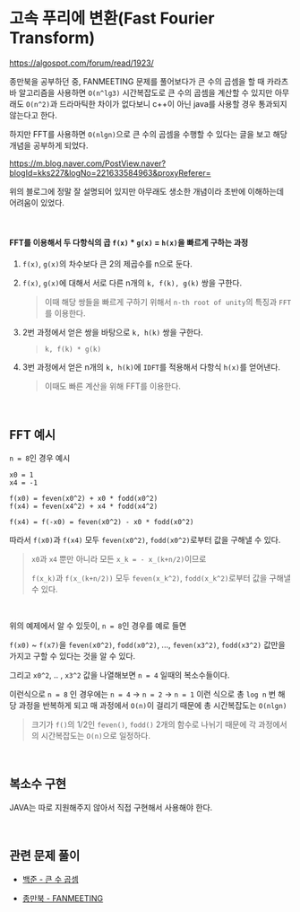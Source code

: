 # 고속 푸리에 변환(Fast Fourier Transform)

https://algospot.com/forum/read/1923/

종만북을 공부하던 중, FANMEETING 문제를 풀어보다가 큰 수의 곱셈을 할 때 카라츠바 알고리즘을 사용하면 `O(n^lg3)` 시간복잡도로 큰 수의 곱셈을 계산할 수 있지만 아무래도 `O(n^2)`과 드라마틱한 차이가 없다보니 c++이 아닌 java를 사용할 경우 통과되지 않는다고 한다.

하지만 FFT를 사용하면 `O(nlgn)`으로 큰 수의 곱셈을 수행할 수 있다는 글을 보고 해당 개념을 공부하게 되었다.

https://m.blog.naver.com/PostView.naver?blogId=kks227&logNo=221633584963&proxyReferer=

위의 블로그에 정말 잘 설명되어 있지만 아무래도 생소한 개념이라 초반에 이해하는데 어려움이 있었다.

<br>

#### FFT를 이용해서 두 다항식의 곱 `f(x)` * `g(x)` = `h(x)`을 빠르게 구하는 과정

1. `f(x)`, `g(x)`의 차수보다 큰 2의 제곱수를 n으로 둔다.

2. `f(x)`, `g(x)`에 대해서 서로 다른 n개의 `k, f(k), g(k)` 쌍을 구한다.

    > 이때 해당 쌍들을 빠르게 구하기 위해서 `n-th root of unity`의 특징과 `FFT`를 이용한다.

3. 2번 과정에서 얻은 쌍을 바탕으로 `k, h(k)` 쌍을 구한다.

    > `k, f(k) * g(k)`

2. 3번 과정에서 얻은 n개의 `k, h(k)`에 `IDFT`를 적용해서 다항식 `h(x)`를 얻어낸다.

    > 이때도 빠른 계산을 위해 FFT를 이용한다.

<br>

## FFT 예시

`n = 8`인 경우 예시

```
x0 = 1
x4 = -1

f(x0) = feven(x0^2) + x0 * fodd(x0^2)
f(x4) = feven(x4^2) + x4 * fodd(x4^2)
```

```
f(x4) = f(-x0) = feven(x0^2) - x0 * fodd(x0^2)
```

따라서 `f(x0)`과 `f(x4)` 모두 `feven(x0^2)`, `fodd(x0^2)`로부터 값을 구해낼 수 있다.

> `x0`과 `x4` 뿐만 아니라 모든 `x_k = - x_(k+n/2)`이므로
>
> `f(x_k)`과 `f(x_(k+n/2))` 모두 `feven(x_k^2)`, `fodd(x_k^2)`로부터 값을 구해낼 수 있다.

<br>

위의 예제에서 알 수 있듯이, `n = 8`인 경우를 예로 들면

`f(x0)` ~ `f(x7)`을 `feven(x0^2)`, `fodd(x0^2)`, ..., `feven(x3^2)`, `fodd(x3^2)` 값만을 가지고 구할 수 있다는 것을 알 수 있다.

그리고 `x0^2`, .. , `x3^2` 값을 나열해보면 `n = 4` 일때의 복소수들이다.

이런식으로 `n = 8` 인 경우에는 `n = 4` -> `n = 2` -> `n = 1` 이런 식으로 총 `log n` 번 해당 과정을 반복하게 되고 매 과정에서 `O(n)`이 걸리기 때문에 총 시간복잡도는 `O(nlgn)`

> 크기가 `f()`의 1/2인 `feven()`, `fodd()` 2개의 함수로 나뉘기 때문에 각 과정에서의 시간복잡도는 `O(n)`으로 일정하다.

<br>

## 복소수 구현

JAVA는 따로 지원해주지 않아서 직접 구현해서 사용해야 한다.

<br>

## 관련 문제 풀이

- [백준 - 큰 수 곱셈](../../PS_history/BOJ/BOJ_13277.md)

- [종만북 - FANMEETING](../../PS_history/JongmanBook/ch7/FANMEETING.md)